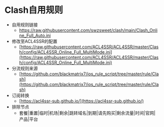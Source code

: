 # Clash自用规则
- 自用规则链接
    - https://raw.githubusercontent.com/swzsweet/clash/main/Clash_Online_Full_Auto.ini
- 修改至ACL4SSR的配置
    - [https://raw.githubusercontent.com/ACL4SSR/ACL4SSR/master/Clash/config/ACL4SSR_Online_Full_MultiMode.ini](https://raw.githubusercontent.com/ACL4SSR/ACL4SSR/master/Clash/config/ACL4SSR_Online_Full_MultiMode.ini)
- 分流规则来源
    - [https://github.com/blackmatrix7/ios_rule_script/tree/master/rule/Clash](https://github.com/blackmatrix7/ios_rule_script/tree/master/rule/Clash)
- 订阅转换
    - [https://acl4ssr-sub.github.io/](https://acl4ssr-sub.github.io/)
- 排除节点
    - 套餐|重置|临时|机场|剩余|跳转域名|到期|请先购买|剩余流量|时间|官网|产品|平台
